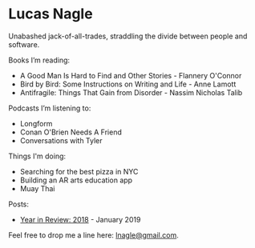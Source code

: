 # Lucas Nagle

Unabashed jack-of-all-trades, straddling the divide between people and software.

Books I’m reading:
- A Good Man Is Hard to Find and Other Stories - Flannery O'Connor
- Bird by Bird: Some Instructions on Writing and Life - Anne Lamott
- Antifragile: Things That Gain from Disorder - Nassim Nicholas Talib

Podcasts I’m listening to:
- Longform
- Conan O'Brien Needs A Friend
- Conversations with Tyler

Things I'm doing:
- Searching for the best pizza in NYC
- Building an AR arts education app
- Muay Thai

Posts:
- [Year in Review: 2018](yearInReview2018.md) - January 2019

Feel free to drop me a line here: lnagle@gmail.com.
